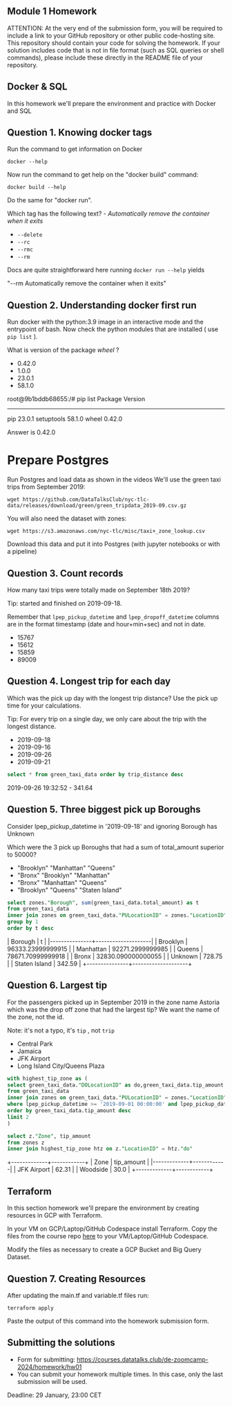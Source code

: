 ## Module 1 Homework

ATTENTION: At the very end of the submission form, you will be required to include a link to your GitHub repository or other public code-hosting site. This repository should contain your code for solving the homework. If your solution includes code that is not in file format (such as SQL queries or shell commands), please include these directly in the README file of your repository.

## Docker & SQL

In this homework we'll prepare the environment 
and practice with Docker and SQL


## Question 1. Knowing docker tags

Run the command to get information on Docker 

```docker --help```

Now run the command to get help on the "docker build" command:

```docker build --help```

Do the same for "docker run".

Which tag has the following text? - *Automatically remove the container when it exits* 

- `--delete`
- `--rc`
- `--rmc`
- `--rm`

Docs are quite straightforward here running `docker run --help` yields 

"--rm  Automatically remove the container when it exits"

## Question 2. Understanding docker first run 

Run docker with the python:3.9 image in an interactive mode and the entrypoint of bash.
Now check the python modules that are installed ( use ```pip list``` ). 

What is version of the package *wheel* ?

- 0.42.0
- 1.0.0
- 23.0.1
- 58.1.0

root@9b1bddb68655:/# pip list
Package    Version

---

pip        23.0.1
setuptools 58.1.0
wheel      0.42.0

Answer is 0.42.0

# Prepare Postgres

Run Postgres and load data as shown in the videos
We'll use the green taxi trips from September 2019:

```wget https://github.com/DataTalksClub/nyc-tlc-data/releases/download/green/green_tripdata_2019-09.csv.gz```

You will also need the dataset with zones:

```wget https://s3.amazonaws.com/nyc-tlc/misc/taxi+_zone_lookup.csv```

Download this data and put it into Postgres (with jupyter notebooks or with a pipeline)


## Question 3. Count records 

How many taxi trips were totally made on September 18th 2019?

Tip: started and finished on 2019-09-18. 

Remember that `lpep_pickup_datetime` and `lpep_dropoff_datetime` columns are in the format timestamp (date and hour+min+sec) and not in date.

- 15767
- 15612
- 15859
- 89009

## Question 4. Longest trip for each day

Which was the pick up day with the longest trip distance?
Use the pick up time for your calculations.

Tip: For every trip on a single day, we only care about the trip with the longest distance. 

- 2019-09-18
- 2019-09-16
- 2019-09-26
- 2019-09-21

```sql
select * from green_taxi_data order by trip_distance desc
```

2019-09-26 19:32:52 -  341.64

## Question 5. Three biggest pick up Boroughs

Consider lpep_pickup_datetime in '2019-09-18' and ignoring Borough has Unknown

Which were the 3 pick up Boroughs that had a sum of total_amount superior to 50000?
 
- "Brooklyn" "Manhattan" "Queens"
- "Bronx" "Brooklyn" "Manhattan"
- "Bronx" "Manhattan" "Queens" 
- "Brooklyn" "Queens" "Staten Island"

```sql
select zones."Borough", sum(green_taxi_data.total_amount) as t  
from green_taxi_data 
inner join zones on green_taxi_data."PULocationID" = zones."LocationID"  where lpep_pickup_datetime >= '2019-09-18 00:00:00' and lpep_pickup_datetime <= '2019-09-18 23:59:59' 
group by 1 
order by t desc
```

| Borough       | t                  |
|---------------+--------------------|
| Brooklyn      | 96333.23999999915  |
| Manhattan     | 92271.2999999985   |
| Queens        | 78671.70999999918  |
| Bronx         | 32830.090000000055 |
| Unknown       | 728.75             |
| Staten Island | 342.59             |
+---------------+--------------------+


## Question 6. Largest tip

For the passengers picked up in September 2019 in the zone name Astoria which was the drop off zone that had the largest tip?
We want the name of the zone, not the id.

Note: it's not a typo, it's `tip` , not `trip`

- Central Park
- Jamaica
- JFK Airport
- Long Island City/Queens Plaza

```sql
with highest_tip_zone as (
select green_taxi_data."DOLocationID" as do,green_taxi_data.tip_amount
from green_taxi_data 
inner join zones on green_taxi_data."PULocationID" = zones."LocationID"  
where lpep_pickup_datetime >= '2019-09-01 00:00:00' and lpep_pickup_datetime <= '2019-09-30 23:59:59'  and zones."Zone" = 'Astoria' 
order by green_taxi_data.tip_amount desc 
limit 2
)

select z."Zone", tip_amount
from zones z
inner join highest_tip_zone htz on z."LocationID" = htz."do"
```

+-------------+------------+
| Zone        | tip_amount |
|-------------+------------|
| JFK Airport | 62.31      |
| Woodside    | 30.0       |
+-------------+------------+

## Terraform

In this section homework we'll prepare the environment by creating resources in GCP with Terraform.

In your VM on GCP/Laptop/GitHub Codespace install Terraform. 
Copy the files from the course repo
[here](https://github.com/DataTalksClub/data-engineering-zoomcamp/tree/main/01-docker-terraform/1_terraform_gcp/terraform) to your VM/Laptop/GitHub Codespace.

Modify the files as necessary to create a GCP Bucket and Big Query Dataset.


## Question 7. Creating Resources

After updating the main.tf and variable.tf files run:

```
terraform apply
```

Paste the output of this command into the homework submission form.


## Submitting the solutions

* Form for submitting: https://courses.datatalks.club/de-zoomcamp-2024/homework/hw01
* You can submit your homework multiple times. In this case, only the last submission will be used. 

Deadline: 29 January, 23:00 CET
